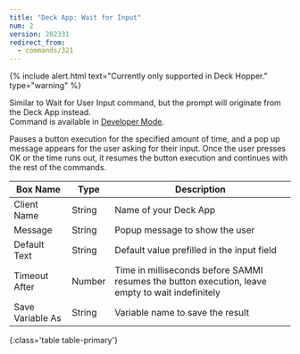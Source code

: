 ```yaml
---
title: "Deck App: Wait for Input"
num: 2
version: 202331
redirect_from:
  - commands/321
---
```


{% include alert.html text="Currently only supported in Deck Hopper." type="warning" %} 

Similar to Wait for User Input command, but the prompt will originate from the Deck App instead.  
Command is available in [Developer Mode](https://sammi.solutions/docs/faq/general#developermode).

Pauses a button execution for the specified amount of time, and a pop up message appears for the user asking for their input. Once the user presses OK or the time runs out, it resumes the button execution and continues with the rest of the commands.


| Box Name | Type | Description | 
|-------|--------|--------
|Client Name| String | Name of your Deck App
|Message| String | Popup message to show the user
|Default Text | String | Default value prefilled in the input field 
|Timeout After | Number | Time in milliseconds before SAMMI resumes the button execution, leave empty to wait indefinitely
|Save Variable As | String | Variable name to save the result
{:class='table table-primary'}
